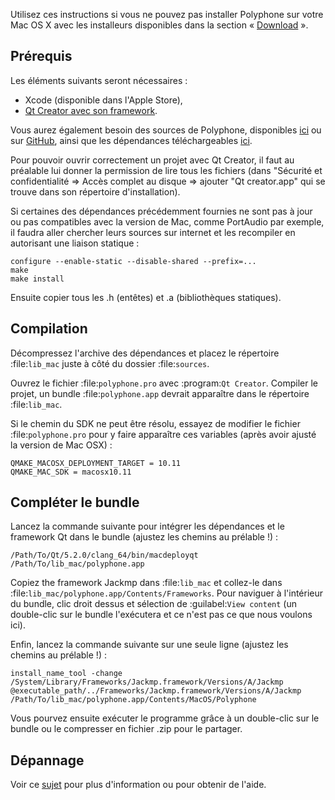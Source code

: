 Utilisez ces instructions si vous ne pouvez pas installer Polyphone sur votre Mac OS X avec les installeurs disponibles dans la section «&nbsp;[Download](download)&nbsp;».


## Prérequis


Les éléments suivants seront nécessaires&nbsp;:

* Xcode (disponible dans l'Apple Store),
* <a href="https://www.qt.io/download-open-source" target="_blank">Qt Creator avec son framework</a>.

Vous aurez également besoin des sources de Polyphone, disponibles <a href="download" target="_blank">ici</a> ou sur <a href="https://github.com/davy7125/polyphone" target="_blank">GitHub</a>, ainsi que les dépendances téléchargeables [ici](downloads/lib_mac.zip).

Pour pouvoir ouvrir correctement un projet avec Qt Creator, il faut au préalable lui donner la permission de lire tous les fichiers (dans "Sécurité et confidentialité => Accès complet au disque => ajouter "Qt creator.app" qui se trouve dans son répertoire d'installation).

Si certaines des dépendances précédemment fournies ne sont pas à jour ou pas compatibles avec la version de Mac, comme PortAudio par exemple, il faudra aller chercher leurs sources sur internet et les recompiler en autorisant une liaison statique&nbsp;:
```
configure --enable-static --disable-shared --prefix=...
make
make install
```
Ensuite copier tous les .h (entêtes) et .a (bibliothèques statiques).


## Compilation


Décompressez l'archive des dépendances et placez le répertoire :file:`lib_mac` juste à côté du dossier :file:`sources`.

Ouvrez le fichier :file:`polyphone.pro` avec :program:`Qt Creator`.
Compiler le projet, un bundle :file:`polyphone.app` devrait apparaître dans le répertoire :file:`lib_mac`.

Si le chemin du SDK ne peut être résolu, essayez de modifier le fichier :file:`polyphone.pro` pour y faire apparaître ces variables (après avoir ajusté la version de Mac OSX)&nbsp;:

```
QMAKE_MACOSX_DEPLOYMENT_TARGET = 10.11
QMAKE_MAC_SDK = macosx10.11
```

## Compléter le bundle


Lancez la commande suivante pour intégrer les dépendances et le framework Qt dans le bundle (ajustez les chemins au prélable&nbsp;!)&nbsp;:

```
/Path/To/Qt/5.2.0/clang_64/bin/macdeployqt /Path/To/lib_mac/polyphone.app
```

Copiez the framework Jackmp dans :file:`lib_mac` et collez-le dans :file:`lib_mac/polyphone.app/Contents/Frameworks`.
Pour naviguer à l'intérieur du bundle, clic droit dessus et sélection de :guilabel:`View content` (un double-clic sur le bundle l'exécutera et ce n'est pas ce que nous voulons ici).

Enfin, lancez la commande suivante sur une seule ligne (ajustez les chemins au prélable&nbsp;!)&nbsp;:

```
install_name_tool -change /System/Library/Frameworks/Jackmp.framework/Versions/A/Jackmp @executable_path/../Frameworks/Jackmp.framework/Versions/A/Jackmp /Path/To/lib_mac/polyphone.app/Contents/MacOS/Polyphone
```

Vous pourvez ensuite exécuter le programme grâce à un double-clic sur le bundle ou le compresser en fichier .zip pour le partager.


## Dépannage


Voir ce [sujet](forum/support-bug-reports/8-success-build-polyphone-on-osx-10-11-6-qt-5-7) pour plus d'information ou pour obtenir de l'aide.
